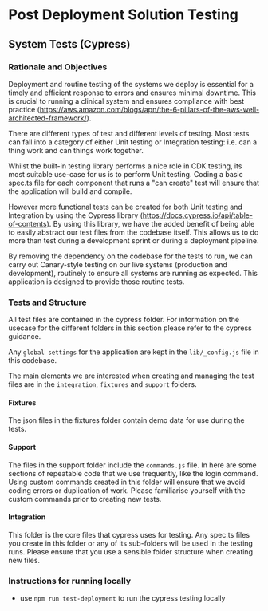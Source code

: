 # Post Deployment Solution Testing

## System Tests (Cypress)

### Rationale and Objectives

Deployment and routine testing of the systems we deploy is essential for a timely and efficient response to errors and ensures minimal downtime. This is crucial to running a clinical system and ensures compliance with best practice (https://aws.amazon.com/blogs/apn/the-6-pillars-of-the-aws-well-architected-framework/).

There are different types of test and different levels of testing. Most tests can fall into a category of either Unit testing or Integration testing: i.e. can a thing work and can things work together.

Whilst the built-in testing library performs a nice role in CDK testing, its most suitable use-case for us is to perform Unit testing. Coding a basic spec.ts file for each component that runs a "can create" test will ensure that the application will build and compile.

However more functional tests can be created for both Unit testing and Integration by using the Cypress library (https://docs.cypress.io/api/table-of-contents). By using this library, we have the added benefit of being able to easily abstract our test files from the codebase itself. This allows us to do more than test during a development sprint or during a deployment pipeline.

By removing the dependency on the codebase for the tests to run, we can carry out Canary-style testing on our live systems (production and development), routinely to ensure all systems are running as expected. This application is designed to provide those routine tests.

### Tests and Structure

All test files are contained in the cypress folder. For information on the usecase for the different folders in this section please refer to the cypress guidance.

Any `global settings` for the application are kept in the `lib/_config.js` file in this codebase.

The main elements we are interested when creating and managing the test files are in the `integration`, `fixtures` and `support` folders.

#### Fixtures

The json files in the fixtures folder contain demo data for use during the tests.

#### Support

The files in the support folder include the `commands.js` file. In here are some sections of repeatable code that we use frequently, like the login command. Using custom commands created in this folder will ensure that we avoid coding errors or duplication of work. Please familiarise yourself with the custom commands prior to creating new tests.

#### Integration

This folder is the core files that cypress uses for testing. Any spec.ts files you create in this folder or any of its sub-folders will be used in the testing runs. Please ensure that you use a sensible folder structure when creating new files.

### Instructions for running locally

- use `npm run test-deployment` to run the cypress testing locally
